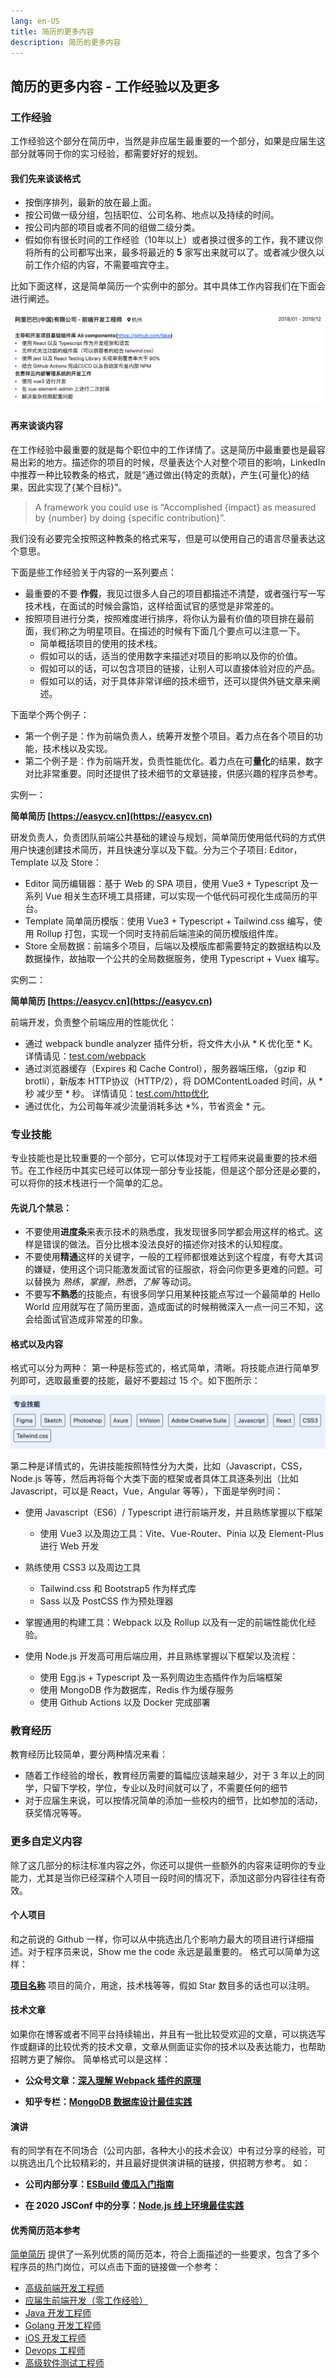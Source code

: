 ```yaml
---
lang: en-US
title: 简历的更多内容
description: 简历的更多内容
---
```


## 简历的更多内容 - 工作经验以及更多

### 工作经验

工作经验这个部分在简历中，当然是非应届生最重要的一个部分，如果是应届生这部分就等同于你的实习经验，都需要好好的规划。

#### 我们先来谈谈格式

* 按倒序排列，最新的放在最上面。
* 按公司做一级分组，包括职位、公司名称、地点以及持续的时间。
* 按公司内部的项目或者不同的组做二级分类。
* 假如你有很长时间的工作经验（10年以上）或者换过很多的工作，我不建议你将所有的公司都写出来，最多将最近的 **5** 家写出来就可以了。或者减少很久以前工作介绍的内容，不需要喧宾夺主。

比如下面这样，这是简单简历一个实例中的部分。其中具体工作内容我们在下面会进行阐述。

![工作经验格式](../images/work-format.png)

#### 再来谈谈内容

在工作经验中最重要的就是每个职位中的工作详情了。这是简历中最重要也是最容易出彩的地方。描述你的项目的时候，尽量表达个人对整个项目的影响，LinkedIn 中推荐一种比较教条的格式，就是“通过做出{特定的贡献}，产生{可量化}的结果，因此实现了{某个目标}”。

> A framework you could use is “Accomplished {impact} as measured by {number} by doing {specific contribution}”.

我们没有必要完全按照这种教条的格式来写，但是可以使用自己的语言尽量表达这个意思。

下面是些工作经验关于内容的一系列要点：

* 最重要的不要 **作假**，我见过很多人自己的项目都描述不清楚，或者强行写一写技术栈，在面试的时候会露馅，这样给面试官的感觉是非常差的。
* 按照项目进行分类，按照难度进行排序，将你认为最有价值的项目排在最前面，我们称之为明星项目。在描述的时候有下面几个要点可以注意一下。
  * 简单概括项目的使用的技术栈。
  * 假如可以的话，适当的使用数字来描述对项目的影响以及你的价值。
  * 假如可以的话，可以包含项目的链接，让别人可以直接体验对应的产品。
  * 假如可以的话，对于具体非常详细的技术细节，还可以提供外链文章来阐述。

下面举个两个例子：

* 第一个例子是：作为前端负责人，统筹开发整个项目。着力点在各个项目的功能，技术栈以及实现。
* 第二个例子是：作为前端开发，负责性能优化。着力点在可**量化**的结果，数字对比非常重要。同时还提供了技术细节的文章链接，供感兴趣的程序员参考。

实例一：

**简单简历 [https://easycv.cn](https://easycv.cn)**

研发负责人，负责团队前端公共基础的建设与规划，简单简历使用低代码的方式供用户快速创建技术简历，并且快速分享以及下载。分为三个子项目: Editor，Template 以及 Store：

* Editor 简历编辑器：基于 Web 的 SPA 项目，使用 Vue3 + Typescript 及一系列 Vue 相关生态环境工具搭建，可以实现一个低代码可视化生成简历的平台。
* Template 简单简历模版：使用 Vue3 + Typescript + Tailwind.css 编写，使用 Rollup 打包，实现一个同时支持前后端渲染的简历模版组件库。
* Store 全局数据：前端多个项目，后端以及模版库都需要特定的数据结构以及数据操作，故抽取一个公共的全局数据服务，使用 Typescript + Vuex 编写。

实例二：

**简单简历 [https://easycv.cn](https://easycv.cn)**

前端开发，负责整个前端应用的性能优化：
* 通过 webpack bundle analyzer 插件分析，将文件大小从 * K 优化至 * K。
详情请见：[test.com/webpack](test.com/webpack) 
* 通过浏览器缓存（Expires 和 Cache Control），服务器端压缩，（gzip 和 brotli），新版本 HTTP协议（HTTP/2），将 DOMContentLoaded 时间，从 * 秒 减少至 * 秒。
详情请见：[test.com/http优化](test.com/http优化)
* 通过优化，为公司每年减少流量消耗多达 *%，节省资金 * 元。


### 专业技能
专业技能也是比较重要的一个部分，它可以体现对于工程师来说最重要的技术细节。在工作经历中其实已经可以体现一部分专业技能，但是这个部分还是必要的，可以将你的技术栈进行一个简单的汇总。

#### 先说几个**禁忌**：

* 不要使用**进度条**来表示技术的熟悉度，我发现很多同学都会用这样的格式。这样是错误的做法。百分比根本没法良好的描述你对技术的认知程度。
* 不要使用**精通**这样的关键字，一般的工程师都很难达到这个程度，有夸大其词的嫌疑，使用这个词只能激发面试官的征服欲，将会问你更多更难的问题。可以替换为 *熟练*，*掌握*，*熟悉*，*了解* 等动词。
* 不要写**不熟悉**的技能点，有很多同学只用某种技能点写过一个最简单的 Hello World 应用就写在了简历里面，造成面试的时候稍微深入一点一问三不知，这会给面试官造成非常差的印象。

#### 格式以及内容
格式可以分为两种：
第一种是标签式的，格式简单，清晰。将技能点进行简单罗列即可，选取最重要的技能，最好不要超过 15 个。如下图所示：

![工作经验格式](../images/skill-tags.png)

第二种是详情式的，先讲技能按照特性分为大类，比如（Javascript，CSS，Node.js 等等，然后再将每个大类下面的框架或者具体工具逐条列出（比如 Javascript，可以是 React，Vue，Angular 等等），下面是举例时间：

* 使用 Javascript（ES6）/ Typescript 进行前端开发，并且熟练掌握以下框架
  * 使用 Vue3 以及周边工具：Vite、Vue-Router、Pinia 以及 Element-Plus 进行 Web 开发

* 熟练使用 CSS3 以及周边工具
  * Tailwind.css 和 Bootstrap5 作为样式库
  * Sass 以及 PostCSS 作为预处理器

* 掌握通用的构建工具：Webpack 以及 Rollup 以及有一定的前端性能优化经验。
* 使用 Node.js 开发高可用后端应用，并且熟练掌握以下框架以及流程：
  * 使用 Egg.js + Typescript 及一系列周边生态插件作为后端框架
  * 使用 MongoDB 作为数据库，Redis 作为缓存服务
  * 使用 Github Actions 以及 Docker 完成部署

### 教育经历

教育经历比较简单，要分两种情况来看：
* 随着工作经验的增长，教育经历需要的篇幅应该越来越少，对于 3 年以上的同学，只留下学校，学位，专业以及时间就可以了，不需要任何的细节
* 对于应届生来说，可以按情况简单的添加一些校内的细节，比如参加的活动，获奖情况等等。
### 更多自定义内容

除了这几部分的标注标准内容之外，你还可以提供一些额外的内容来证明你的专业能力，尤其是当你已经深耕个人项目一段时间的情况下，添加这部分内容往往有奇效。
#### 个人项目
和之前说的 Github 一样，你可以从中挑选出几个影响力最大的项目进行详细描述。对于程序员来说，Show me the code 永远是最重要的。
格式可以简单为这样：

**[项目名称](https://easycv.cn)**
项目的简介，用途，技术栈等等，假如 Star 数目多的话也可以注明。

#### 技术文章

如果你在博客或者不同平台持续输出，并且有一批比较受欢迎的文章，可以挑选写作或翻译的比较优秀的技术文章，文章从侧面证实你的技术以及表达能力，也帮助招聘方更了解你。
简单格式可以是这样：

* **公众号文章：[深入理解 Webpack 插件的原理](https://easycv.cn)**

* **知乎专栏：[MongoDB 数据库设计最佳实践](https://easycv.cn)**

#### 演讲

有的同学有在不同场合（公司内部，各种大小的技术会议）中有过分享的经验，可以挑选出几个比较精彩的，并且最好提供演讲稿的链接，供招聘方参考。 如：

* **公司内部分享：[ESBuild 傻瓜入门指南](https://easycv.cn)**

* **在 2020 JSConf 中的分享：[Node.js 线上环境最佳实践](https://easycv.cn)**

#### 优秀简历范本参考

[简单简历](https://easycv.cn/examples) 提供了一系列优质的简历范本，符合上面描述的一些要求，包含了多个程序员的热门岗位，可以点击下面的链接做一个参考：

* [高级前端开发工程师](https://r.easycv.cn/seniorFE)
* [应届生前端开发（零工作经验）](https://r.easycv.cn/graduates)
* [Java 开发工程师](https://r.easycv.cn/java)
* [Golang 开发工程师](https://r.easycv.cn/golang)
* [iOS 开发工程师](https://r.easycv.cn/ios)
* [Devops 工程师](https://r.easycv.cn/devops)
* [高级软件测试工程师](https://r.easycv.cn/tester)